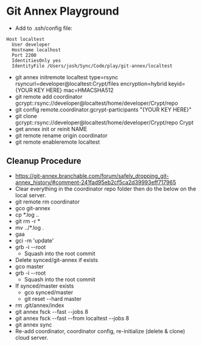 # Git Annex Playground
* Add to .ssh/config file:

```
Host localtest
  User developer
  Hostname localhost
  Port 2200
  IdentitiesOnly yes
  IdentityFile /Users/josh/Sync/Code/play/git-annex/localtest
```

* git annex initremote localtest type=rsync rsyncurl=developer@localtest:Crypt/files encryption=hybrid keyid={YOUR KEY HERE} mac=HMACSHA512
* git remote add coordinator gcrypt::rsync://developer@localtest/home/developer/Crypt/repo
* git config remote.coordinator.gcrypt-participants "{YOUR KEY HERE}"
* git clone gcrypt::rsync://developer@localtest/home/developer/Crypt/repo Crypt
* get annex init or reinit NAME
* git remote rename origin coordinator
* git remote enableremote localtest

## Cleanup Procedure
* https://git-annex.branchable.com/forum/safely_dropping_git-annex_history/#comment-241fad95eb2cf5ca2d39993eff717965
* Clear everything in the coordinator repo folder then do the below on the 
  local server. 
* git remote rm coordinator
* gco git-annex
* cp *.log ..
* git rm -r *
* mv ../*.log .
* gaa
* gci -m 'update'
* grb -i --root
  * Squash into the root commit
* Delete synced/git-annex if exists
* gco master
* grb -i --root
  * Squash into the root commit
* If synced/master exists
  * gco synced/master
  * git reset --hard master
* rm .git/annex/index
* git annex fsck --fast --jobs 8
* git annex fsck --fast --from localtest --jobs 8
* git annex sync
* Re-add coordinator, coordinator config, re-initialize (delete & clone)
  cloud server.

